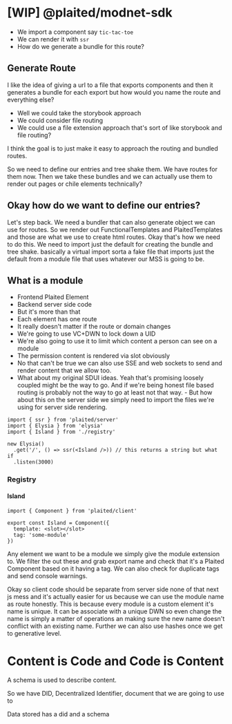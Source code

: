 # [WIP] @plaited/modnet-sdk

- We import a component say `tic-tac-toe`
- We can render it with `ssr`
- How do we generate a bundle for this route?

## Generate Route

I like the idea of giving a url to a file that exports components and then it generates a bundle for each export but how would you name the route and everything else?

- Well we could take the storybook approach
- We could consider file routing
- We could use a file extension approach that's sort of like storybook and file routing?

I think the goal is to just make it easy to approach the routing and bundled routes.

So we need to define our entries and tree shake them.
We have routes for them now. Then we take these bundles and we can actually use them to render out pages or chile elements technically?

## Okay how do we want to define our entries?

Let's step back. We need a bundler that can also generate object we can use for routes. So we render out FunctionalTemplates and PlaitedTemplates and those are what we use to create html routes. Okay that's how we need to do this. We need to import just the default for creating the bundle and tree shake. basically a virtual import sorta a fake file that imports just the default from a module file that uses whatever our MSS is going to be.

## What is a module

- Frontend Plaited Element
- Backend server side code
- But it's more than that
- Each element has one route 
- It really doesn't matter if the route or domain changes
- We're going to use VC+DWN to lock down a UID
- We're also going to use it to limit which content a person can see on a module
- The permission content is rendered via slot obviously
- No that can't be true we can also use SSE and web sockets to send and render content that we allow too.
- What about my original SDUI ideas. Yeah that's promising loosely coupled might be the way to go. And if we're being honest file based routing is probably not the way to go at least not that way. - But how about this on the server side we simply need to import the files we're using for server side rendering. 

```tsx
import { ssr } from 'plaited/server'
import { Elysia } from 'elysia'
import { Island } from './registry'

new Elysia()
  .get('/', () => ssr(<Island />)) // this returns a string but what if 
  .listen(3000)

```

### Registry

#### Island

```tsx
import { Component } from 'plaited/client'

export const Island = Component({
  template: <slot></slot>
  tag: 'some-module'
})
```

Any element we want to be a module we simply give the module extension to. We filter the out these and grab export name and check that it's a Plaited Component based on it having a tag. We can also check for duplicate tags and send console warnings.

Okay so client code should be separate from server side none of that next js mess and it's actually easier for us because we can use the module name as  route honestly. This is because every module is a custom element it's name is unique. It can be associate with a unique DWN so even change the name is simply a matter of operations an making sure the new name doesn't conflict with an existing name. Further we can also use hashes once we get to generative level.



# Content is Code and Code is Content

A schema is used to describe content.

So we have DID,  Decentralized Identifier, document that we are going to use to

Data stored has a did and a schema



